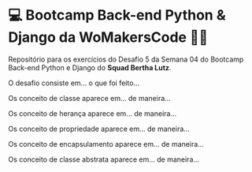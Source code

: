 # 💻 Bootcamp Back-end Python & Django da WoMakersCode 👩‍💻

Repositório para os exercícios do Desafio 5 da Semana 04 do Bootcamp Back-end Python e Django do **Squad Bertha Lutz**.

O desafio consiste em... o que foi feito...


Os conceito de classe aparece em... de maneira...


Os conceito de herança aparece em... de maneira...


Os conceito de propriedade aparece em... de maneira...


Os conceito de encapsulamento aparece em... de maneira...


Os conceito de classe abstrata aparece em... de maneira...
